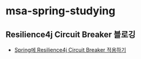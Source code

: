 # msa-spring-studying

## Resilience4j Circuit Breaker 블로깅

- [Spring에 Resilience4j Circuit Breaker 적용하기](https://soojong.tistory.com/entry/Spring%EC%97%90-resilience4j-Circuit-Breaker-%EC%A0%81%EC%9A%A9%ED%95%98%EA%B8%B0)
